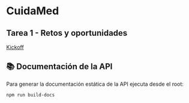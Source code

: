 # CuidaMed

## Tarea 1 - Retos y oportunidades
[Kickoff](https://docs.google.com/document/d/17hRGcP4Clw5gyoXT9QIOB-3G5GFOSBJHY-RMWJdsVAs/edit?usp=sharing)

## 📚 Documentación de la API

Para generar la documentación estática de la API ejecuta desde el root:

```bash
npm run build-docs
```